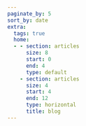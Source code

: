 ```yaml
---
paginate_by: 5
sort_by: date
extra:
  tags: true
  home:
  - - section: articles
      size: 8
      start: 0
      end: 4
      type: default
    - section: articles
      size: 4
      start: 4
      end: 12
      type: horizontal
      title: blog
---
```

